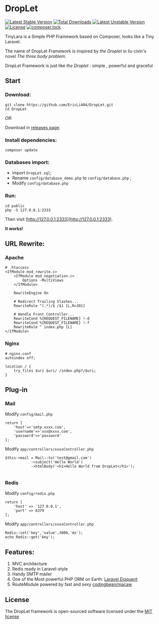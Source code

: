 # DropLet 
[![Latest Stable Version](https://poser.pugx.org/eric404/droplet/v/stable)](https://packagist.org/packages/eric404/droplet)
[![Total Downloads](https://poser.pugx.org/eric404/droplet/downloads)](https://packagist.org/packages/eric404/droplet)
[![Latest Unstable Version](https://poser.pugx.org/eric404/droplet/v/unstable)](https://packagist.org/packages/eric404/droplet)
[![License](https://poser.pugx.org/eric404/droplet/license)](https://packagist.org/packages/eric404/droplet)
[![composer.lock](https://poser.pugx.org/eric404/droplet/composerlock)](https://packagist.org/packages/eric404/droplet)

TinyLara is a Simple PHP Framework based on Composer, looks like a Tiny Laravel.
 
The name of DropLet Framework is inspired by *the Droplet*  in liu cixin's novel *The three body problem*.

DropLet Framework is just like *the Droplet* : simple , powerful and graceful
 

## Start
### Download:
```
git clone https://github.com/EricLi404/DropLet.git
cd DropLet
```

*OR:*

Download in [releases page](https://github.com/EricLi404/DropLet/releases).

### Install dependencies:

```
composer update
```
### Databases import:
- import `DropLet.sql`;
- Rename `config/database_demo.php` to `config/database.php` ;
- Modify `config/database.php` 


### Run:
```
cd public 
php -S 127.0.0.1:2333
```
Then visit [http://127.0.0.1:2333](http://127.0.0.1:2333).

**It works!**

## URL Rewrite:
### Apache
```
# .htaccess
<IfModule mod_rewrite.c>
    <IfModule mod_negotiation.c>
        Options -MultiViews
    </IfModule>

    RewriteEngine On

    # Redirect Trailing Slashes...
    RewriteRule ^(.*)/$ /$1 [L,R=301]

    # Handle Front Controller...
    RewriteCond %{REQUEST_FILENAME} !-d
    RewriteCond %{REQUEST_FILENAME} !-f
    RewriteRule ^ index.php [L]
</IfModule>
```
### Nginx
```
# nginx.conf
autoindex off;

location / {
	try_files $uri $uri/ /index.php?/$uri;
}
```

## Plug-in
### Mail
Modify `config/mail.php`
```
return [
    'host'=>'smtp.xxxx.com',
    'username'=>'xxx@xxxx.com',
    'password'=>'password'
];
```
Modify `app/controllers/xxxxController.php`

```
$this->mail = Mail::to('test@gmail.com')
            ->subject('Hello World')
            ->htmlBody('<h1>Hello World from DropLet</h1>');
            
```

### Redis
Modify `config/redis.php`
```
return [
    'host' => '127.0.0.1',
    'port' => 6379
];
```
Modify `app/controllers/xxxxController.php`
```
Redis::set('key','value',3000,'ms');
echo Redis::get('key');
```


## Features:
1. MVC architecture
2. Redis ready in Laravel-style
3. Handy SMTP mailer
4. One of the Most powerful PHP ORM on Earth: [Laravel Eloquent](https://laravel.com/docs/4.2/eloquent)
5. RouteModule powered by fast and sexy [codingbean/macaw](https://packagist.org/packages/codingbean/macaw) 
## License

The DropLet framework is open-sourced software licensed under the [MIT license](https://github.com/EricLi404/DropLet/blob/master/LICENSE)
